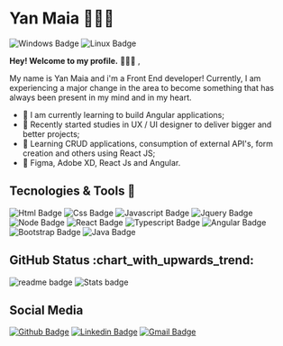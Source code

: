 
<!--
### Hi there 👋
**yanmaiaa/yanmaiaa** is a ✨ _special_ ✨ repository because its `README.md` (this file) appears on your GitHub profile.

Here are some ideas to get you started:

- 🔭 I’m currently working on ...
- 🌱 I’m currently learning ...
- 👯 I’m looking to collaborate on ...
- 🤔 I’m looking for help with ...
- 💬 Ask me about ...
- 📫 How to reach me: ...
- 😄 Pronouns: ...
- ⚡ Fun fact: ...
-->
# **Yan Maia 👨🏽‍💻**
![Windows Badge](https://img.shields.io/badge/Windows-0078D6?style=for-the-badge&logo=windows&logoColor=white)
![Linux Badge](https://img.shields.io/badge/Ubuntu-E95420?style=for-the-badge&logo=ubuntu&logoColor=white)


**Hey! Welcome to my profile.** 🙋🏽‍♂️ ,


My name is Yan Maia and i'm a Front End developer! Currently, I am experiencing a major change in the area to become something that has always been present in my mind and in my heart.

- 🔭 I am currently learning to build Angular applications; 
- 🚀 Recently started studies in UX / UI designer to deliver bigger and better projects;
- 🌱 Learning CRUD applications, consumption of external API's, form creation and others using React JS; 
- 💪 Figma, Adobe XD, React Js and Angular.

<h2>Tecnologies & Tools 🚀</h2>

![Html Badge](https://img.shields.io/badge/HTML5-E34F26?style=for-the-badge&logo=html5&logoColor=white)
![Css Badge](https://img.shields.io/badge/CSS3-1572B6?style=for-the-badge&logo=css3&logoColor=white)
![Javascript Badge](https://img.shields.io/badge/JavaScript-F7DF1E?style=for-the-badge&logo=javascript&logoColor=black)
![Jquery Badge](https://img.shields.io/badge/jQuery-0769AD?style=for-the-badge&logo=jquery&logoColor=white)
![Node Badge](https://img.shields.io/badge/Node.js-43853D?style=for-the-badge&logo=node.js&logoColor=white)
![React Badge](https://img.shields.io/badge/React-20232A?style=for-the-badge&logo=react&logoColor=61DAFB)
![Typescript Badge](https://img.shields.io/badge/TypeScript-007ACC?style=for-the-badge&logo=typescript&logoColor=white)
![Angular Badge](https://img.shields.io/badge/Angular-DD0031?style=for-the-badge&logo=angular&logoColor=white)
![Bootstrap Badge](https://img.shields.io/badge/Bootstrap-563D7C?style=for-the-badge&logo=bootstrap&logoColor=white)
![Java Badge](https://img.shields.io/badge/Java-ED8B00?style=for-the-badge&logo=java&logoColor=white)

<h2>GitHub Status :chart_with_upwards_trend:</h2>

![readme badge](https://github-readme-stats.vercel.app/api?username=yanmaiaa&theme=blue-green)
![Stats badge](https://github-readme-stats.vercel.app/api/top-langs/?username=yanmaiaa&theme=blue-green)

<h2>Social Media</h2>

[![Github Badge](https://img.shields.io/badge/GitHub-100000?style=for-the-badge&logo=github&logoColor=white)](https://github.com/yanmaiaa)
[![Linkedin Badge](https://img.shields.io/badge/LinkedIn-0077B5?style=for-the-badge&logo=linkedin&logoColor=white)](https://www.linkedin.com/in/yan-maia-b09546119/)
[![Gmail Badge](https://img.shields.io/badge/Gmail-D14836?style=for-the-badge&logo=gmail&logoColor=white)](mailto:yandamasceno01@gmail.com)
